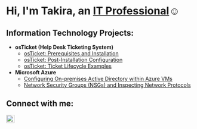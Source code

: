 
<h1>Hi, I'm Takira, an <a href="https://linkedin.com/in/takira-mccoy-b17b07158/">IT Professional</a>☺</h1>

<h2>Information Technology Projects:</h2>

- <b>osTicket (Help Desk Ticketing System)</b>
  - [osTicket: Prerequisites and Installation](https://github.com/takiramccoy/osticket-prereqs)
  - [osTicket: Post-Installation Configuration](https://github.com/takiramccoy/post-install-config)
  - [osTicket: Ticket Lifecycle Examples](https://github.com/takiramccoy/ticket-lifecycle)
- <b>Microsoft Azure</b>
  - [Configuring On-premises Active Directory within Azure VMs](https://github.com/takiramccoy/configure-ad)
  - [Network Security Groups (NSGs) and Inspecting Network Protocols](https://github.com/takiramccoy/azure-network-protocols)

<h2>Connect with me:</h2>

[<img align="left" alt="takira-mccoy-b17b07158 | LinkedIn" width="22px" src="https://cdn.jsdelivr.net/npm/simple-icons@v3/icons/linkedin.svg" />][linkedin]



[linkedin]: https://linkedin.com/in/takira-mccoy-b17b07158/
